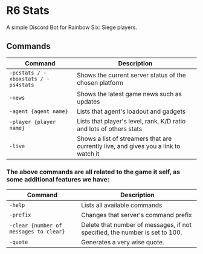 # R6 Stats
A simple Discord Bot for Rainbow Six: Siege players.

## Commands

| Command | Description |
|------|-----|
| `-pcstats / -xboxstats / -ps4stats` | Shows the current server status of the chosen platform |
| `-news` | Shows the latest game news such as updates |
| `-agent {agent name}` | Lists that agent's loadout and gadgets |
| `-player {player name}` | Lists that player's level, rank, K/D ratio and lots of others stats |
| `-live` | Shows a list of streamers that are currently live, and gives you a link to watch it |

### The above commands are all related to the game it self, as some additional features we have:
| Command | Description |
|------|-----|
| `-help` | Lists all available commands |
| `-prefix` | Changes that server's command prefix |
| `-clear {number of messages to clear}` | Delete that number of messages, if not specified, the number is set to 100. |
| `-quote` | Generates a very wise quote. |

